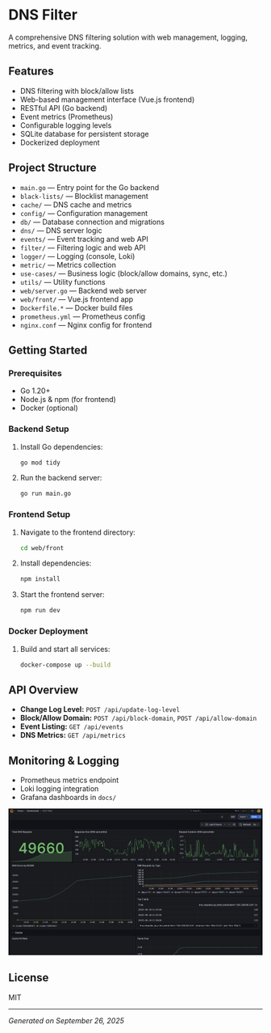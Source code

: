 # DNS Filter

A comprehensive DNS filtering solution with web management, logging, metrics, and event tracking.

## Features

- DNS filtering with block/allow lists
- Web-based management interface (Vue.js frontend)
- RESTful API (Go backend)
- Event metrics (Prometheus)
- Configurable logging levels
- SQLite database for persistent storage
- Dockerized deployment

## Project Structure

- `main.go` — Entry point for the Go backend
- `black-lists/` — Blocklist management
- `cache/` — DNS cache and metrics
- `config/` — Configuration management
- `db/` — Database connection and migrations
- `dns/` — DNS server logic
- `events/` — Event tracking and web API
- `filter/` — Filtering logic and web API
- `logger/` — Logging (console, Loki)
- `metric/` — Metrics collection
- `use-cases/` — Business logic (block/allow domains, sync, etc.)
- `utils/` — Utility functions
- `web/server.go` — Backend web server
- `web/front/` — Vue.js frontend app
- `Dockerfile.*` — Docker build files
- `prometheus.yml` — Prometheus config
- `nginx.conf` — Nginx config for frontend

## Getting Started

### Prerequisites
- Go 1.20+
- Node.js & npm (for frontend)
- Docker (optional)

### Backend Setup
1. Install Go dependencies:
   ```sh
   go mod tidy
   ```
2. Run the backend server:
   ```sh
   go run main.go
   ```

### Frontend Setup
1. Navigate to the frontend directory:
   ```sh
   cd web/front
   ```
2. Install dependencies:
   ```sh
   npm install
   ```
3. Start the frontend server:
   ```sh
   npm run dev
   ```

### Docker Deployment
1. Build and start all services:
   ```sh
   docker-compose up --build
   ```

## API Overview

- **Change Log Level:** `POST /api/update-log-level`
- **Block/Allow Domain:** `POST /api/block-domain`, `POST /api/allow-domain`
- **Event Listing:** `GET /api/events`
- **DNS Metrics:** `GET /api/metrics`

## Monitoring & Logging
- Prometheus metrics endpoint
- Loki logging integration
- Grafana dashboards in `docs/`

![img](docs/grafana-dashboard.png)


## License

MIT

---
*Generated on September 26, 2025*
